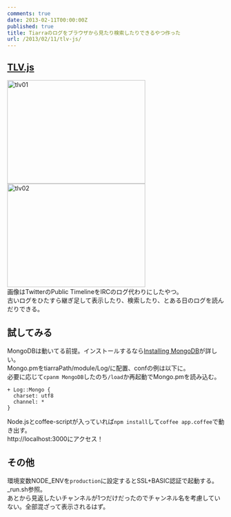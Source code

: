 ```yaml
---
comments: true
date: 2013-02-11T00:00:00Z
published: true
title: Tiarraのログをブラウザから見たり検索したりできるやつ作った
url: /2013/02/11/tlv-js/
---
```


## [TLV.js](https://github.com/ebith/TLV.js "ebith/TLV.js · GitHub")
<a href="http://www.flickr.com/photos/ebith/8475029653/" title="tlv01 by Ebith, on Flickr"><img src="https://farm9.staticflickr.com/8111/8475029653_055048fbb4_n.jpg" width="320" height="240" alt="tlv01"></a>
<a href="http://www.flickr.com/photos/ebith/8475029689/" title="tlv02 by Ebith, on Flickr"><img src="https://farm9.staticflickr.com/8246/8475029689_ba2e947ac5_n.jpg" width="320" height="240" alt="tlv02"></a>  
画像はTwitterのPublic TimelineをIRCのログ代わりにしたやつ。  
古いログをひたすら継ぎ足して表示したり、検索したり、とある日のログを読んだりできる。

## 試してみる
MongoDBは動いてる前提。インストールするなら[Installing MongoDB](http://docs.mongodb.org/manual/installation/ "Installing MongoDB — MongoDB Manual")が詳しい。  
Mongo.pmをtiarraPath/module/Log/に配置、confの例は以下に。  
必要に応じて`cpanm MongoDB`したのち`/load`か再起動でMongo.pmを読み込む。
```
+ Log::Mongo {
  charset: utf8
  channel: *
}
```
Node.jsとcoffee-scriptが入っていれば`npm install`して`coffee app.coffee`で動き出す。  
http://localhost:3000にアクセス！

## その他
環境変数NODE\_ENVを`production`に設定するとSSL+BASIC認証で起動する。\_run.sh参照。  
あとから見返したいチャンネルが1つだけだったのでチャンネル名を考慮していない。全部混ざって表示されるはず。

